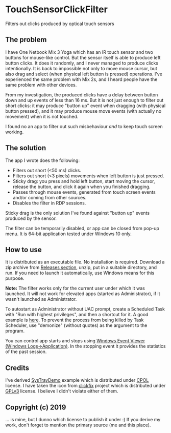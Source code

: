 # TouchSensorClickFilter
Filters out clicks produced by optical touch sensors

## The problem

I have One Netbook Mix 3 Yoga which has an IR touch sensor and two buttons for mouse-like control. But the sensor itself is able to produce left button clicks. It does it randomly, and I never managed to produce clicks intentionally. It is back to impossible not only to move mouse cursor, but also drag and select (when physical left button is pressed) operations. I've experienced the same problem with Mix 2s, and I heard people have the same problem with other devices.

From my investigation, the produced clicks have a delay between button down and up events of less than 16 ms. But it is not just enough to filter out short clicks: it may produce "button up" event when dragging (with physical button pressed), and it may produce mouse move events (with actually no movement) when it is not touched.

I found no an app to filter out such misbehaviour _and_ to keep touch screen working.

## The solution

The app I wrote does the following:
* Filters out short (<50 ms) clicks.
* Filters out short (<3 pixels) movements when left button is just pressed.
* Sticky drag: you press and hold left button, start moving the cursor, release the button, and click it again when you finished dragging.
* Passes through mouse events, generated from touch screen events and/or coming from other sources.
* Disables the filter in RDP sessions.

Sticky drag is the only solution I've found against "button up" events produced by the sensor.

The filter can be temporarily disabled, or app can be closed from pop-up menu. It is 64-bit application tested under Windows 10 only.

## How to use

It is distributed as an executable file. No installation is required. Download a zip archive from [Releases section](https://github.com/Lurker00/TouchSensorClickFilter/releases), unzip, put in a suitable directory, and run. If you need to launch it automatically, use Windows means for this purpose.

**Note:** The filter works only for the current user under which it was launched. It will not work for elevated apps (started as Administrator), if it wasn't launched as Administrator.

To autostart as Administrator without UAC prompt, create a Scheduled Task with "Run with highest privileges", and then a shortcut for it. A good example is [here](https://www.tenforums.com/tutorials/57690-create-elevated-shortcut-without-uac-prompt-windows-10-a.html). To prevent the process from being killed by Task Scheduler, use "demonize" (without quotes) as the argument to the program.

You can control app starts and stops using [Windows Event Viewer (Windows Logs->Application)](https://en.wikipedia.org/wiki/Event_Viewer). In the stopping event it provides the statistics of the past session.

## Credits

I've derived [SysTrayDemo](https://www.codeproject.com/Articles/18783/Example-of-a-SysTray-App-in-Win32) example which is distributed under [CPOL](https://www.codeproject.com/info/cpol10.aspx) license. I have taken the icon from [clickfix](https://github.com/CemraJC/clickfix) project which is distributed under [GPLv3](http://www.gnu.org/licenses/) license. I believe I didn't violate either of them.

## Copyright (c) 2019

... is mine, but I dunno which license to publish it under :) If you derive my work, don't forget to mention the primary source (me and this place).
